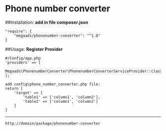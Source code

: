 # Phone number converter

##Installation:
**add in file composer.json**
```
"require": {
	"megaads/phonenumber-converter": "^1.0"
}
```
##Usage:
**Register Provider**
```
#/Config/app.php
'providers' => [
    Megaads\PhonenumberConverter\PhonenumberConverterServiceProvider::class
];

add config\phone_number_converter.php file:
return [
    'target' => [
        'table1' => ['column1', 'column2'],
        'table2' => ['column1', 'column2']
    ]
]
```
****
```
http://domain/package/phonenumber-converter
```
